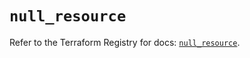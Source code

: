 # `null_resource`

Refer to the Terraform Registry for docs: [`null_resource`](https://registry.terraform.io/providers/hashicorp/null/3.2.2/docs/resources/resource).
